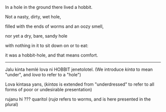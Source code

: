In a hole in the ground there lived a hobbit.

Not a nasty, dirty, wet hole,

filled with the ends of worms and an oozy smell,

nor yet a dry, bare, sandy hole

with nothing in it to sit down on or to eat:

it was a hobbit-hole, and that means comfort.

-----

Jalu kinta hemlé lova ni HOBBIT jenetolotel.
(We introduce _kinta_ to mean "under", and _lova_ to refer to a "hole")

Lova kintasa yans,
(_kintas_ is extended from "underdressed" to refer to all forms of poor or undesirable presentation)

rujanu hi ??? quaritol
(_ruja_ refers to worms, and is here presented in the plural)
